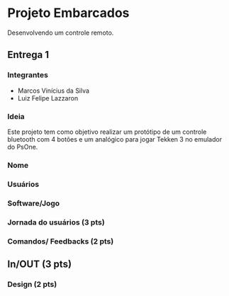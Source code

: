 # Projeto Embarcados

Desenvolvendo um controle remoto.

## Entrega 1

### Integrantes

- Marcos Vinícius da Silva
- Luiz Felipe Lazzaron

### Ideia

<!--  Descreva aqui em poucas palavras qual a ideia do seu controle. Se ele vai ser de jogo ou de aplicação -->

Este projeto tem como objetivo realizar um protótipo de um controle bluetooth com 4 botões e um analógico para jogar Tekken 3 no emulador do PsOne.

### Nome

<!-- De um nome ao seu controle! -->

### Usuários 

<!-- Descreva aqui quem seriam os possíveis usuários deste controle. -->

### Software/Jogo 

<!-- Qual software que seu controle vai controlar? -->

### Jornada do usuários (3 pts)

<!-- Descreva ao menos duas jornadas de usuários distintos, é para caprichar! -->

### Comandos/ Feedbacks (2 pts)

<!-- 
Quais são os comandos/ operacões possíveis do seu controle?

Quais os feedbacks que seu controle vai fornecer ao usuário?
-->

## In/OUT (3 pts)

<!--
Para cada Comando/ Feedback do seu controle, associe qual sensores/ atuadores pretende utilizar? Faca em formato de lista, exemplo:

- Avanca música: Push button amarelo
- Volume da música: Fita de LED indicando potência do som
-->

### Design (2 pts)

<!--
Faca um esboco de como seria esse controle (vai ter uma etapa que terão que detalhar melhor isso).
-->

